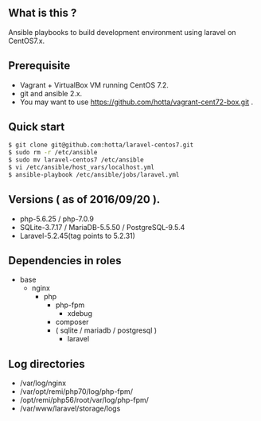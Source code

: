## What is this ?

Ansible playbooks to build development environment using laravel on CentOS7.x.

## Prerequisite

- Vagrant + VirtualBox VM running CentOS 7.2.
- git and ansible 2.x.
- You may want to use https://github.com/hotta/vagrant-cent72-box.git .

## Quick start

```bash
$ git clone git@github.com:hotta/laravel-centos7.git
$ sudo rm -r /etc/ansible
$ sudo mv laravel-centos7 /etc/ansible
$ vi /etc/ansible/host_vars/localhost.yml
$ ansible-playbook /etc/ansible/jobs/laravel.yml
```

## Versions ( as of 2016/09/20 ).

- php-5.6.25 / php-7.0.9
- SQLite-3.7.17 / MariaDB-5.5.50 / PostgreSQL-9.5.4
- Laravel-5.2.45(tag points to 5.2.31)

## Dependencies in roles

- base
  - nginx
    - php
      - php-fpm
        - xdebug
      - composer
      - ( sqlite / mariadb / postgresql )
        - laravel

## Log directories

- /var/log/nginx
- /var/opt/remi/php70/log/php-fpm/
- /opt/remi/php56/root/var/log/php-fpm/
- /var/www/laravel/storage/logs

